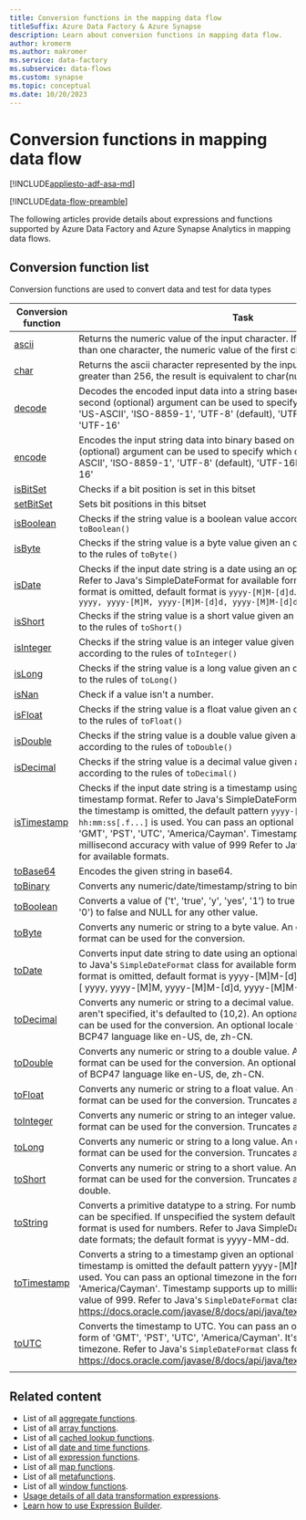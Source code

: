 ```yaml
---
title: Conversion functions in the mapping data flow
titleSuffix: Azure Data Factory & Azure Synapse
description: Learn about conversion functions in mapping data flow.
author: kromerm
ms.author: makromer
ms.service: data-factory
ms.subservice: data-flows
ms.custom: synapse
ms.topic: conceptual
ms.date: 10/20/2023
---
```


# Conversion functions in mapping data flow

[!INCLUDE[appliesto-adf-asa-md](includes/appliesto-adf-asa-md.md)]

[!INCLUDE[data-flow-preamble](includes/data-flow-preamble.md)]

The following articles provide details about expressions and functions supported by Azure Data Factory and Azure Synapse Analytics in mapping data flows.

## Conversion function list

Conversion functions are used to convert data and test for data types

| Conversion function | Task |
|----|----|
| [ascii](data-flow-expressions-usage.md#ascii) | Returns the numeric value of the input character. If the input string has more than one character, the numeric value of the first character is returned|
| [char](data-flow-expressions-usage.md#char) | Returns the ascii character represented by the input number. If number is greater than 256, the result is equivalent to char(number % 256)|
| [decode](data-flow-expressions-usage.md#decode) | Decodes the encoded input data into a string based on the given charset. A second (optional) argument can be used to specify which charset to use - 'US-ASCII', 'ISO-8859-1', 'UTF-8' (default), 'UTF-16BE', 'UTF-16LE', 'UTF-16'|
| [encode](data-flow-expressions-usage.md#encode) | Encodes the input string data into binary based on a charset. A second (optional) argument can be used to specify which charset to use - 'US-ASCII', 'ISO-8859-1', 'UTF-8' (default), 'UTF-16BE', 'UTF-16LE', 'UTF-16'|
| [isBitSet](data-flow-expressions-usage.md#isBitSet) | Checks if a bit position is set in this bitset|
| [setBitSet](data-flow-expressions-usage.md#setBitSet) | Sets bit positions in this bitset|
| [isBoolean](data-flow-expressions-usage.md#isBoolean) | Checks if the string value is a boolean value according to the rules of ``toBoolean()``|
| [isByte](data-flow-expressions-usage.md#isByte) | Checks if the string value is a byte value given an optional format according to the rules of ``toByte()``|
| [isDate](data-flow-expressions-usage.md#isDate) | Checks if the input date string is a date using an optional input date format. Refer to Java's SimpleDateFormat for available formats. If the input date format is omitted, default format is ``yyyy-[M]M-[d]d``. Accepted formats are ``[ yyyy, yyyy-[M]M, yyyy-[M]M-[d]d, yyyy-[M]M-[d]dT* ]``|
| [isShort](data-flow-expressions-usage.md#isShort) | Checks if the string value is a short value given an optional format according to the rules of ``toShort()``|
| [isInteger](data-flow-expressions-usage.md#isInteger) | Checks if the string value is an integer value given an optional format according to the rules of ``toInteger()``|
| [isLong](data-flow-expressions-usage.md#isLong) | Checks if the string value is a long value given an optional format according to the rules of ``toLong()``|
| [isNan](data-flow-expressions-usage.md#isNan) | Check if a value isn't a number.|
| [isFloat](data-flow-expressions-usage.md#isFloat) | Checks if the string value is a float value given an optional format according to the rules of ``toFloat()``|
| [isDouble](data-flow-expressions-usage.md#isDouble) | Checks if the string value is a double value given an optional format according to the rules of ``toDouble()``|
| [isDecimal](data-flow-expressions-usage.md#isDecimal) | Checks if the string value is a decimal value given an optional format according to the rules of ``toDecimal()``|
| [isTimestamp](data-flow-expressions-usage.md#isTimestamp) | Checks if the input date string is a timestamp using an optional input timestamp format. Refer to Java's SimpleDateFormat for available formats. If the timestamp is omitted, the default pattern ``yyyy-[M]M-[d]d hh:mm:ss[.f...]`` is used. You can pass an optional timezone in the form of 'GMT', 'PST', 'UTC', 'America/Cayman'. Timestamp supports up to millisecond accuracy with value of 999 Refer to Java's SimpleDateFormat for available formats.|
| [toBase64](data-flow-expressions-usage.md#toBase64) | Encodes the given string in base64.  |
| [toBinary](data-flow-expressions-usage.md#toBinary) | Converts any numeric/date/timestamp/string to binary representation.  |
| [toBoolean](data-flow-expressions-usage.md#toBoolean) | Converts a value of ('t', 'true', 'y', 'yes', '1') to true and ('f', 'false', 'n', 'no', '0') to false and NULL for any other value.  |
| [toByte](data-flow-expressions-usage.md#toByte) | Converts any numeric or string to a byte value. An optional Java decimal format can be used for the conversion.  |
| [toDate](data-flow-expressions-usage.md#toDate) | Converts input date string to date using an optional input date format. Refer to Java's `SimpleDateFormat` class for available formats. If the input date format is omitted, default format is yyyy-[M]M-[d]d. Accepted formats are :[ yyyy, yyyy-[M]M, yyyy-[M]M-[d]d, yyyy-[M]M-[d]dT* ].  |
| [toDecimal](data-flow-expressions-usage.md#toDecimal) | Converts any numeric or string to a decimal value. If precision and scale aren't specified, it's defaulted to (10,2). An optional Java decimal format can be used for the conversion. An optional locale format in the form of BCP47 language like en-US, de, zh-CN.  |
| [toDouble](data-flow-expressions-usage.md#toDouble) | Converts any numeric or string to a double value. An optional Java decimal format can be used for the conversion. An optional locale format in the form of BCP47 language like en-US, de, zh-CN.  |
| [toFloat](data-flow-expressions-usage.md#toFloat) | Converts any numeric or string to a float value. An optional Java decimal format can be used for the conversion. Truncates any double.  |
| [toInteger](data-flow-expressions-usage.md#toInteger) | Converts any numeric or string to an integer value. An optional Java decimal format can be used for the conversion. Truncates any long, float, double.  |
| [toLong](data-flow-expressions-usage.md#toLong) | Converts any numeric or string to a long value. An optional Java decimal format can be used for the conversion. Truncates any float, double.  |
| [toShort](data-flow-expressions-usage.md#toShort) | Converts any numeric or string to a short value. An optional Java decimal format can be used for the conversion. Truncates any integer, long, float, double.  |
| [toString](data-flow-expressions-usage.md#toString) | Converts a primitive datatype to a string. For numbers and date, a format can be specified. If unspecified the system default is picked.Java decimal format is used for numbers. Refer to Java SimpleDateFormat for all possible date formats; the default format is yyyy-MM-dd.  |
| [toTimestamp](data-flow-expressions-usage.md#toTimestamp) | Converts a string to a timestamp given an optional timestamp format. If the timestamp is omitted the default pattern yyyy-[M]M-[d]d hh:mm:ss[.f...] is used. You can pass an optional timezone in the form of 'GMT', 'PST', 'UTC', 'America/Cayman'. Timestamp supports up to millisecond accuracy with value of 999. Refer to Java's `SimpleDateFormat` class for available formats. https://docs.oracle.com/javase/8/docs/api/java/text/SimpleDateFormat.html.  |
| [toUTC](data-flow-expressions-usage.md#toUTC) | Converts the timestamp to UTC. You can pass an optional timezone in the form of 'GMT', 'PST', 'UTC', 'America/Cayman'. It's defaulted to the current timezone. Refer to Java's `SimpleDateFormat` class for available formats. https://docs.oracle.com/javase/8/docs/api/java/text/SimpleDateFormat.html.  |
|||

## Related content

- List of all [aggregate functions](data-flow-aggregate-functions.md).
- List of all [array functions](data-flow-array-functions.md).
- List of all [cached lookup functions](data-flow-cached-lookup-functions.md).
- List of all [date and time functions](data-flow-date-time-functions.md).
- List of all [expression functions](data-flow-expression-functions.md).
- List of all [map functions](data-flow-map-functions.md).
- List of all [metafunctions](data-flow-metafunctions.md).
- List of all [window functions](data-flow-window-functions.md).
- [Usage details of all data transformation expressions](data-flow-expressions-usage.md).
- [Learn how to use Expression Builder](concepts-data-flow-expression-builder.md).

